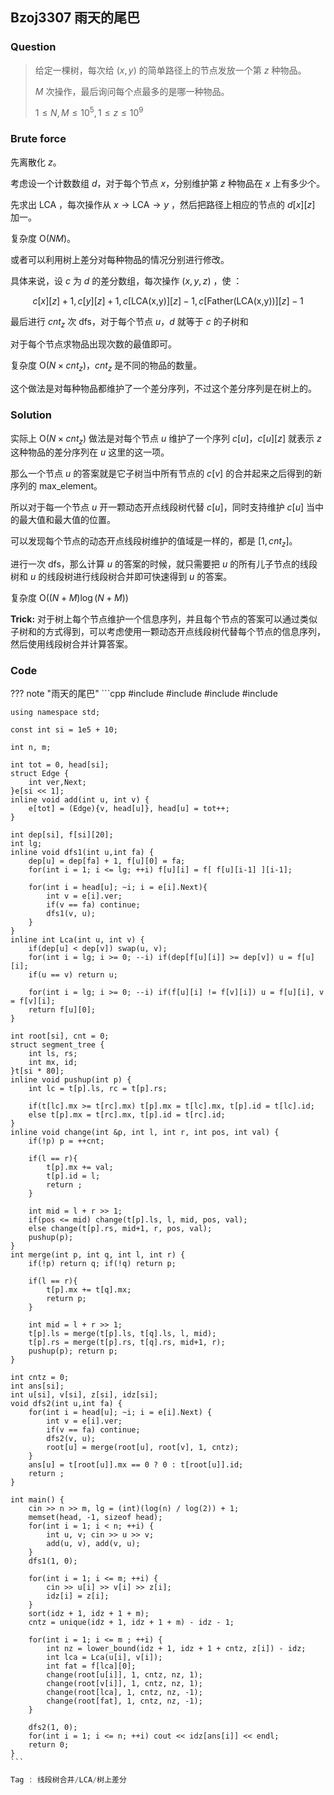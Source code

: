 ## Bzoj3307 雨天的尾巴

### $\text{Question}$

> 给定一棵树，每次给 $(x,y)$ 的简单路径上的节点发放一个第 $z$ 种物品。
>
> $M$ 次操作，最后询问每个点最多的是哪一种物品。
>
> $1\le N,M \le 10^5,1\le z\le 10^9$

### $\text{Brute force}$

先离散化 $z$。

考虑设一个计数数组 $d$，对于每个节点 $x$，分别维护第 $z$ 种物品在 $x$ 上有多少个。

先求出 $\text{LCA}$ ，每次操作从 $x \to \text{LCA} \to y$ ，然后把路径上相应的节点的 $d[x][z]$ 加一。

复杂度  $\text{O}(NM)$。

或者可以利用树上差分对每种物品的情况分别进行修改。

具体来说，设 $c$ 为 $d$ 的差分数组，每次操作 $(x,y,z)$ ，使 ：

$$c[x][z]+1,c[y][z]+1,c[\text{LCA(x,y)}][z]-1,c[\text{Father}(\text{LCA(x,y)})][z]-1$$

最后进行 $cnt_z$ 次 dfs，对于每个节点 $u$，$d$ 就等于 $c$ 的子树和 

对于每个节点求物品出现次数的最值即可。 

复杂度 $\text{O}(N\times cnt_z)$，$cnt_z$ 是不同的物品的数量。

这个做法是对每种物品都维护了一个差分序列，不过这个差分序列是在树上的。

### $\text{Solution}$

实际上 $\text{O}(N\times cnt_z)$ 做法是对每个节点 $u$ 维护了一个序列 $c[u]$，$c[u][z]$ 就表示 $z$ 这种物品的差分序列在 $u$ 这里的这一项。

那么一个节点 $u$ 的答案就是它子树当中所有节点的 $c[v]$ 的合并起来之后得到的新序列的 $\text{max\_element}$。

所以对于每一个节点 $u$ 开一颗动态开点线段树代替 $c[u]$，同时支持维护 $c[u]$ 当中的最大值和最大值的位置。

可以发现每个节点的动态开点线段树维护的值域是一样的，都是 $[1,cnt_z]$。

进行一次 dfs，那么计算 $u$ 的答案的时候，就只需要把 $u$ 的所有儿子节点的线段树和 $u$ 的线段树进行线段树合并即可快速得到 $u$ 的答案。

复杂度 $\text{O}((N+M)\log(N+M))$

**$\text{Trick:}$** 对于树上每个节点维护一个信息序列，并且每个节点的答案可以通过类似子树和的方式得到，可以考虑使用一颗动态开点线段树代替每个节点的信息序列，然后使用线段树合并计算答案。

### $\text{Code}$

??? note "雨天的尾巴"
	```cpp
	#include <cmath>
	#include <cstring>
	#include <iostream>
	#include <algorithm>
	
	using namespace std;
	
	const int si = 1e5 + 10;
	
	int n, m;
	
	int tot = 0, head[si];
	struct Edge {
		int ver,Next;
	}e[si << 1];
	inline void add(int u, int v) {
		e[tot] = (Edge){v, head[u]}, head[u] = tot++;
	}
	
	int dep[si], f[si][20];
	int lg;
	inline void dfs1(int u,int fa) {
		dep[u] = dep[fa] + 1, f[u][0] = fa;
		for(int i = 1; i <= lg; ++i) f[u][i] = f[ f[u][i-1] ][i-1];
		
		for(int i = head[u]; ~i; i = e[i].Next){
			int v = e[i].ver;
			if(v == fa) continue;
			dfs1(v, u);
		}
	}
	inline int Lca(int u, int v) {
		if(dep[u] < dep[v]) swap(u, v);
		for(int i = lg; i >= 0; --i) if(dep[f[u][i]] >= dep[v]) u = f[u][i];
		if(u == v) return u;
		
		for(int i = lg; i >= 0; --i) if(f[u][i] != f[v][i]) u = f[u][i], v = f[v][i];
		return f[u][0];
	}
	
	int root[si], cnt = 0;
	struct segment_tree {
		int ls, rs;
		int mx, id;
	}t[si * 80];
	inline void pushup(int p) {
		int lc = t[p].ls, rc = t[p].rs;
		
		if(t[lc].mx >= t[rc].mx) t[p].mx = t[lc].mx, t[p].id = t[lc].id;
		else t[p].mx = t[rc].mx, t[p].id = t[rc].id;
	}
	inline void change(int &p, int l, int r, int pos, int val) {
		if(!p) p = ++cnt;
		
		if(l == r){
			t[p].mx += val;
			t[p].id = l;
			return ;
		}
		
		int mid = l + r >> 1;
		if(pos <= mid) change(t[p].ls, l, mid, pos, val);
		else change(t[p].rs, mid+1, r, pos, val);
		pushup(p);
	}
	int merge(int p, int q, int l, int r) {
		if(!p) return q; if(!q) return p;
		
		if(l == r){
			t[p].mx += t[q].mx;
			return p;
		}
		
		int mid = l + r >> 1;
		t[p].ls = merge(t[p].ls, t[q].ls, l, mid);
		t[p].rs = merge(t[p].rs, t[q].rs, mid+1, r);
		pushup(p); return p;
	}
	
	int cntz = 0;
	int ans[si];
	int u[si], v[si], z[si], idz[si];
	void dfs2(int u,int fa) {
		for(int i = head[u]; ~i; i = e[i].Next) {
			int v = e[i].ver;
			if(v == fa) continue;
			dfs2(v, u);
			root[u] = merge(root[u], root[v], 1, cntz);
		}
		ans[u] = t[root[u]].mx == 0 ? 0 : t[root[u]].id; 
		return ;
	}
	
	int main() {
		cin >> n >> m, lg = (int)(log(n) / log(2)) + 1;
		memset(head, -1, sizeof head);
		for(int i = 1; i < n; ++i) {
			int u, v; cin >> u >> v;
			add(u, v), add(v, u);
		} 
		dfs1(1, 0);
		
		for(int i = 1; i <= m; ++i) {
			cin >> u[i] >> v[i] >> z[i];
			idz[i] = z[i];
		}
		sort(idz + 1, idz + 1 + m);
		cntz = unique(idz + 1, idz + 1 + m) - idz - 1;
		
		for(int i = 1; i <= m ; ++i) {
			int nz = lower_bound(idz + 1, idz + 1 + cntz, z[i]) - idz;
			int lca = Lca(u[i], v[i]);
			int fat = f[lca][0];
			change(root[u[i]], 1, cntz, nz, 1);
			change(root[v[i]], 1, cntz, nz, 1);
			change(root[lca], 1, cntz, nz, -1);
			change(root[fat], 1, cntz, nz, -1);
		} 
		
		dfs2(1, 0);
		for(int i = 1; i <= n; ++i) cout << idz[ans[i]] << endl;
		return 0;
	}
	```

```cpp
Tag : 线段树合并/LCA/树上差分
```

